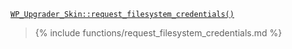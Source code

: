<p><code><a href="https://developer.wordpress.org/reference/classes/wp_upgrader_skin/request_filesystem_credentials/">WP_Upgrader_Skin::request_filesystem_credentials()</a></code></p>

<blockquote>

{% include functions/request_filesystem_credentials.md %}

</blockquote>